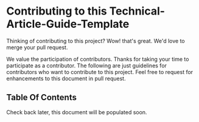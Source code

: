 # Contributing to this Technical-Article-Guide-Template

Thinking of contributing to this project? Wow! that's great. We'd love to merge your pull request.

We value the participation of contributors. Thanks for taking your time to participate as a contributor. The following are just guidelines for contributors who want to contribute to this project. Feel free to request for enhancements to this document in pull request.

## Table Of Contents

Check back later, this document will be populated soon.
